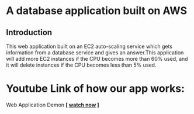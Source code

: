 # A database application built on AWS

## Introduction
This web application built on an EC2 auto-scaling service which gets information from a database service and gives an answer.This application will add more EC2 instances if the CPU becomes more than 60% used, and it will delete instances if the CPU becomes less than 5% used. 

# Youtube Link of how our app works:
 Web Application Demon <b>[ [watch now](https://youtu.be/XHxg1fs1dbg) ] </b>

